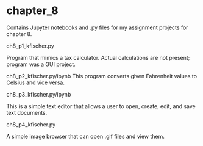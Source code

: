 # chapter_8

Contains Jupyter notebooks and .py files for 
my assignment projects for chapter 8.


ch8_p1_kfischer.py

Program that mimics a tax calculator. Actual calculations are not present; program was a GUI project.
  
  
ch8_p2_kfischer.py/ipynb
This program converts given Fahrenheit values to Celsius
and vice versa.


ch8_p3_kfischer.py/ipynb

This is a simple text editor that allows a user to 
open, create, edit, and save text documents.


ch8_p4_kfischer.py

A simple image browser that can open .gif files
and view them. 
